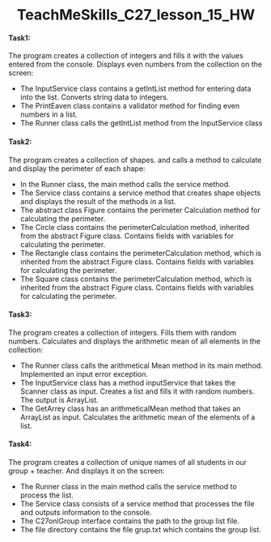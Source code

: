 <h1 align = "center">TeachMeSkills_C27_lesson_15_HW</h1>
<h4>Task1:</h4> The program creates a collection of integers and fills it with the values entered from the console. Displays even numbers from the collection on the screen:
<ul>
 <li>The InputService class contains a getIntList method for entering data into the list. Converts string data to integers.</li>
 <li>The PrintEaven class contains a validator method for finding even numbers in a list.</li>
 <li>The Runner class calls the getIntList method from the InputService class</li>
</ul>
<h4>Task2:</h4> The program creates a collection of shapes. and calls a method to calculate and display the perimeter of each shape:
<ul>
 <li>In the Runner class, the main method calls the service method.</li>
 <li>The Service class contains a service method that creates shape objects and displays the result of the methods in a list.</li>
 <li>The abstract class Figure contains the perimeter Calculation method for calculating the perimeter.</li>
 <li>The Circle class contains the perimeterCalculation method, inherited from the abstract Figure class. Contains fields with variables for calculating the perimeter.</li>
 <li>The Rectangle class contains the perimeterCalculation method, which is inherited from the abstract Figure class. Contains fields with variables for calculating the perimeter.</li>
 <li>The Square class contains the perimeterCalculation method, which is inherited from the abstract Figure class. Contains fields with variables for calculating the perimeter.</li>
</ul>
<h4>Task3:</h4> The program creates a collection of integers. Fills them with random numbers. Calculates and displays the arithmetic mean of all elements in the collection:
<ul>
 <li>The Runner class calls the arithmetical Mean method in its main method. Implemented an input error exception.</li>
 <li>The InputService class has a method inputService that takes the Scanner class as input. Creates a list and fills it with random numbers. The output is ArrayList<Integer>.</li>
 <li>The GetArrey class has an arithmeticalMean method that takes an ArrayList<Integer> as input. Calculates the arithmetic mean of the elements of a list.</li>
</ul>
<h4>Task4:</h4> The program creates a collection of unique names of all students in our group + teacher. And displays it on the screen:
<ul>
 <li>The Runner class in the main method calls the service method to process the list.</li>
 <li>The Service class consists of a service method that processes the file and outputs information to the console.</li>
 <li>The C27onlGroup interface contains the path to the group list file.</li>
 <li>The file directory contains the file grup.txt which contains the group list.</li>
</ul>
